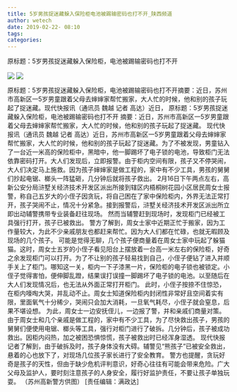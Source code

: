 ```yaml
---
title: 5岁男孩捉迷藏躲入保险柜电池被踢输密码也打不开_陕西频道
author: wetech
date: 2019-02-22- 08:10
tags: 
categories: 
---
```

原标题：5岁男孩捉迷藏躲入保险柜，电池被踢输密码也打不开
<!-- more -->
                
<img align="center" border="0" src="http://p1.ifengimg.com/a/2019_08/a3215d683024ace_size36_w749_h424.jpg" />
                
<img align="center" border="0" src="http://p2.ifengimg.com/a/2016/0810/204c433878d5cf9size1_w16_h16.png" />
            
原标题：5岁男孩捉迷藏躲入保险柜，电池被踢输密码也打不开摘要：近日，苏州市高新区一5岁男童跟着父母去婶婶家帮忙搬家，大人忙的时候，他和别的孩子玩起了捉迷藏。现代快报讯（通讯员 魏越 记者 高达）近日，
原标题：5岁男孩捉迷藏躲入保险柜，电池被踢输密码也打不开
摘要：近日，苏州市高新区一5岁男童跟着父母去婶婶家帮忙搬家，大人忙的时候，他和别的孩子玩起了捉迷藏。
现代快报讯（通讯员 魏越 记者 高达）近日，苏州市高新区一5岁男童跟着父母去婶婶家帮忙搬家，大人忙的时候，他和别的孩子玩起了捉迷藏。为了不被发现，男童钻入了一台近一米高的保险柜中，黑暗中，他一脚踢坏了电子锁的电池，导致柜门无法依靠密码打开。大人们发现后，立即报警。由于柜内空间有限，孩子又不停哭闹，大人们决定马上施救。因为孩子婶婶家是做工程的，家中有不少工具，男孩的舅舅们抄起电锯、榔头一阵猛砸，几分钟后就将孩子救出。
2月16日下午两点左右，高新公安分局浒墅关经济技术开发区派出所接到辖区内梧桐树花园小区居民周女士报警，称自己五岁大的小侄子因贪玩，将自己困在了家中保险柜内，外界无法正常打开，孩子哭闹不止，情况十分紧急。接到报警后，浒墅关经济技术开发区派出所立即出动辅警携带专业装备赶往现场。
然而当辅警赶到现场时，发现柜门已经被工具强行打开，孩子已被救出。
警方了解到，周女士家中近期正忙于搬家，因为工作量较大，为此不少亲戚朋友也都赶来帮忙。因为大人们都在忙碌，也就无暇顾及现场的几个孩子。
可能是觉得无聊，几个孩子便商量着在周女士家中玩起了躲猫猫。这时，周女士五岁的小侄子看见阳台上摆放着一台高一米左右的保险柜，好奇之余发现柜门可以打开。为了不让别的孩子轻易找到自己，小侄子便钻了进入并顺手关上了柜门。哪知这一关，柜内一下子漆黑一片，保险柜的电子锁也被锁定。小侄子觉得害怕，便伸脚乱蹬，结果误打误撞一脚踢坏了电子锁的电池。以至随后在大人们发现情况后，也无法从外面正常打开柜门。
此时，小侄子按捺不住惊恐，在柜内嚎啕大哭，并乱动不止。周女士知道保险柜内封闭性非常好且空间着实有限，里面氧气十分稀少，哭闹只会加大消耗，一旦氧气耗尽，小侄子就会窒息，后果不堪设想。
为此，周女士一边安抚侄儿，一边报了警，并和亲戚们商量对策。由于周女士和几个亲戚是做工程的，家中有不少工具，为了尽快救出孩子，男孩的舅舅们便使用电锯、榔头等工具，强行对柜门进行了破拆。几分钟后，孩子被成功救出。因柜内闷热，加之被困恐惧惊慌，孩子被救出时已经浑身湿透。
现代快报记者了解到，由于破拆及时，孩子身体没有大碍。辅警见“熊孩子”已被安全救出，悬着的心也放下了，对现场几位孩子家长进行了安全教育。
警方也提醒，贪玩好奇是孩子的天性，但由于缺少危机评判意识，好奇心往往有可能会带来危险。广大父母及监护人，要时刻注意孩子的人身安全，履行好监护责任，不要让孩子单独玩耍。
（苏州高新警方供图）
[责任编辑：满政达]
            
